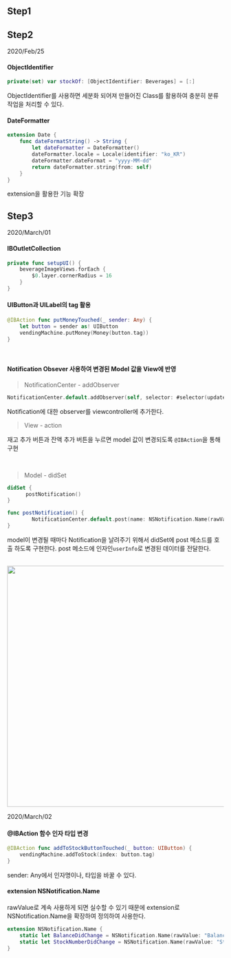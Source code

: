 ## Step1

## Step2

2020/Feb/25

#### ObjectIdentifier

```swift
private(set) var stockOf: [ObjectIdentifier: Beverages] = [:]
```

ObjectIdentifier를 사용하면 세분화 되어져 만들어진 Class를 활용하여 충분히 분류작업을 처리할 수 있다.

#### DateFormatter

```swift
extension Date {
    func dateFormatString() -> String {
        let dateFormatter = DateFormatter()
        dateFormatter.locale = Locale(identifier: "ko_KR")
        dateFormatter.dateFormat = "yyyy-MM-dd"
        return dateFormatter.string(from: self)
    }
}
```

extension을 활용한 기능 확장

## Step3

2020/March/01

#### IBOutletCollection

```swift
private func setupUI() {
    beverageImageViews.forEach {
        $0.layer.cornerRadius = 16
    }
}
```

#### UIButton과 UILabel의 tag 활용

```swift
@IBAction func putMoneyTouched(_ sender: Any) {
    let button = sender as! UIButton
    vendingMachine.putMoney(Money(button.tag))
}
```

<br>


#### Notification Obsever 사용하여 변경된 Model 값을 View에 반영

> NotificationCenter - addObserver

```swift
NotificationCenter.default.addObserver(self, selector: #selector(updateBalanceLabel(_:)), name: NSNotification.Name(rawValue: "BalanceChange"), object: nil)
```

Notification에 대한 observer를 viewcontroller에 추가한다.

> View - action

재고 추가 버튼과 잔액 추가 버튼을 누르면 model 값이 변경되도록 `@IBAction`을 통해 구현

<br>

> Model - didSet

```swift
didSet {
	  postNotification()
}

func postNotification() {
		NotificationCenter.default.post(name: NSNotification.Name(rawValue: "BalanceChange"), object: nil, userInfo: ["balance": balance])
}
```

model이 변경될 때마다 Notification을 날려주기 위해서 didSet에 post 메소드를 호출 하도록 구현한다. post 메소드에 인자인`userInfo`로 변경된 데이터를 전달한다.

<br>

<img src="https://github.com/corykim0829/swift-vendingmachineapp/blob/corykim0829/Screenshots/step3.png?raw=true" width="560px">

2020/March/02

#### @IBAction 함수 인자 타입 변경

```swift
@IBAction func addToStockButtonTouched(_ button: UIButton) {
    vendingMachine.addToStock(index: button.tag)
}
```

sender: Any에서 인자명이나, 타입을 바꿀 수 있다.

#### extension NSNotification.Name

rawValue로 계속 사용하게 되면 실수할 수 있기 때문에 extension로 NSNotification.Name을 확장하여 정의하여 사용한다.

```swift
extension NSNotification.Name {
    static let BalanceDidChange = NSNotification.Name(rawValue: "BalanceDidChangeNotification")
    static let StockNumberDidChange = NSNotification.Name(rawValue: "StockNumberDidChangeNotifiaction")
}
```